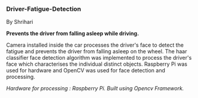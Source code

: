 ### Driver-Fatigue-Detection

By Shrihari

**Prevents the driver from falling asleep while driving.**

Camera installed inside the car processes the driver's face to detect the fatigue and prevents the driver from falling asleep on the wheel. The haar classifier face detection algorithm was implemented to process the driver's face which characterises the individual distinct objects. Raspberry Pi was used for hardware and OpenCV was used for face detection and processing.

*Hardware for processing : Raspberry Pi.
Built using Opencv Framework.*
